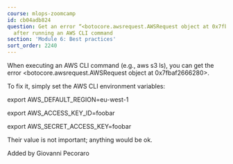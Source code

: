 ```yaml
---
course: mlops-zoomcamp
id: cb04adb824
question: Get an error “<botocore.awsrequest.AWSRequest object at 0x7fbaf2666280>”
  after running an AWS CLI command
section: 'Module 6: Best practices'
sort_order: 2240
---
```


When executing an AWS CLI command (e.g., aws s3 ls), you can get the error <botocore.awsrequest.AWSRequest object at 0x7fbaf2666280>.

To fix it, simply set the AWS CLI environment variables:

export AWS_DEFAULT_REGION=eu-west-1

export AWS_ACCESS_KEY_ID=foobar

export AWS_SECRET_ACCESS_KEY=foobar

Their value is not important; anything would be ok.

Added by Giovanni Pecoraro

